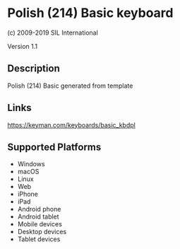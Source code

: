 Polish (214) Basic keyboard
==============

(c) 2009-2019 SIL International

Version 1.1

Description
-----------

Polish (214) Basic generated from template

Links
-----
https://keyman.com/keyboards/basic_kbdpl

Supported Platforms
-------------------
 * Windows
 * macOS
 * Linux
 * Web
 * iPhone
 * iPad
 * Android phone
 * Android tablet
 * Mobile devices
 * Desktop devices
 * Tablet devices

